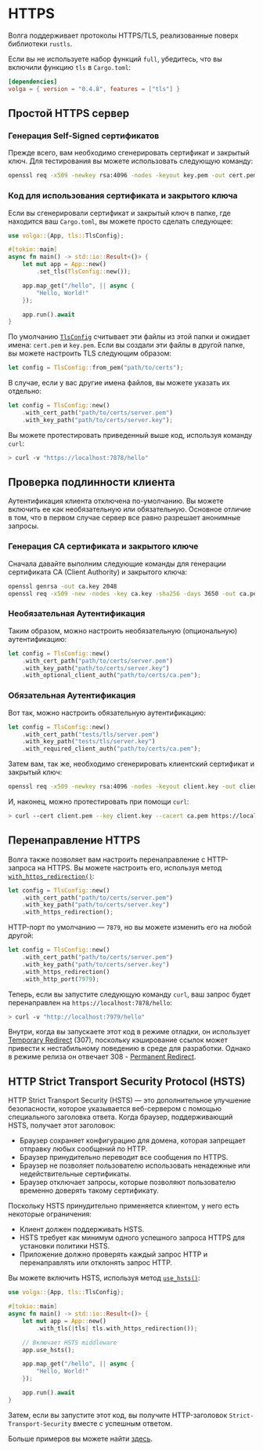 # HTTPS

Волга поддерживает протоколы HTTPS/TLS, реализованные поверх библиотеки `rustls`.

Если вы не используете набор функций `full`, убедитесь, что вы включили функцию `tls` в `Cargo.toml`:

```toml
[dependencies]
volga = { version = "0.4.8", features = ["tls"] }
```

## Простой HTTPS сервер

### Генерация Self-Signed сертификатов
Прежде всего, вам необходимо сгенерировать сертификат и закрытый ключ. Для тестирования вы можете использовать следующую команду:
```bash
openssl req -x509 -newkey rsa:4096 -nodes -keyout key.pem -out cert.pem -days 365 -subj '/CN=localhost'`
```

### Код для использования сертификата и закрытого ключа
Если вы сгенерировали сертификат и закрытый ключ в папке, где находится ваш `Cargo.toml`, вы можете просто сделать следующее:
```rust
use volga::{App, tls::TlsConfig};

#[tokio::main]
async fn main() -> std::io::Result<()> {
    let mut app = App::new()
        .set_tls(TlsConfig::new());

    app.map_get("/hello", || async {
        "Hello, World!"
    });

    app.run().await
}
```
По умолчанию [`TlsConfig`](https://docs.rs/volga/latest/volga/tls/struct.TlsConfig.html) считывает эти файлы из этой папки и ожидает имена: `cert.pem` и `key.pem`.
Если вы создали эти файлы в другой папке, вы можете настроить TLS следующим образом:
```rust
let config = TlsConfig::from_pem("path/to/certs");
```
В случае, если у вас другие имена файлов, вы можете указать их отдельно:
```rust
let config = TlsConfig::new()
    .with_cert_path("path/to/certs/server.pem")
    .with_key_path("path/to/certs/server.key");
```
Вы можете протестировать приведенный выше код, используя команду `curl`:
```bash
> curl -v "https://localhost:7878/hello"
```

## Проверка подлинности клиента

Аутентификация клиента отключена по-умолчанию. Вы можете включить ее как необязательную или обязательную. Основное отличие в том, что в первом случае сервер все равно разрешает анонимные запросы.

### Генерация CA сертификата и закрытого ключе
Сначала давайте выполним следующие команды для генерации сертификата CA (Client Authority) и закрытого ключа:
```bash
openssl genrsa -out ca.key 2048
openssl req -x509 -new -nodes -key ca.key -sha256 -days 3650 -out ca.pem -subj "/C=US/ST=State/L=City/O=Organization/OU=OrgUnit/CN=CA"
```

### Необязательная Аутентификация
Таким образом, можно настроить необязательную (опциональную) аутентификацию:
```rust
let config = TlsConfig::new()
    .with_cert_path("path/to/certs/server.pem")
    .with_key_path("path/to/certs/server.key")
    .with_optional_client_auth("path/to/certs/ca.pem");
```

### Обязательная Аутентификация
Вот так, можно настроить обязательную аутентификацию:
```rust
let config = TlsConfig::new()
    .with_cert_path("tests/tls/server.pem")
    .with_key_path("tests/tls/server.key")
    .with_required_client_auth("path/to/certs/ca.pem");
```
Затем вам, так же, необходимо сгенерировать клиентский сертификат и закрытый ключ:
```bash
openssl req -x509 -newkey rsa:4096 -nodes -keyout client.key -out client.pem -days 365 -subj '/CN=localhost'`
```
И, наконец, можно протестировать при помощи `curl`:
```bash
> curl --cert client.pem --key client.key --cacert ca.pem https://localhost:7878/hello
```

## Перенаправление HTTPS

Волга также позволяет вам настроить перенаправление с HTTP-запроса на HTTPS.
Вы можете настроить его, используя метод [`with_https_redirection()`](https://docs.rs/volga/latest/volga/tls/struct.TlsConfig.html#method.with_https_redirection):
```rust
let config = TlsConfig::new()
    .with_cert_path("path/to/certs/server.pem")
    .with_key_path("path/to/certs/server.key")
    .with_https_redirection();
```
HTTP-порт по умолчанию — `7879`, но вы можете изменить его на любой другой:
```rust
let config = TlsConfig::new()
    .with_cert_path("path/to/certs/server.pem")
    .with_key_path("path/to/certs/server.key")
    .with_https_redirection()
    .with_http_port(7979);
```
Теперь, если вы запустите следующую команду `curl`, ваш запрос будет перенаправлен на `https://localhost:7878/hello`:
```bash
> curl -v "http://localhost:7979/hello"
```
Внутри, когда вы запускаете этот код в режиме отладки, он использует [Temporary Redirect](https://developer.mozilla.org/ru/docs/Web/HTTP/Status/307) (307), поскольку кэширование ссылок может привести к нестабильному поведению в среде для разработки. Однако в режиме релиза он отвечает 308 - [Permanent Redirect](https://developer.mozilla.org/ru/docs/Web/HTTP/Status/308).

## HTTP Strict Transport Security Protocol (HSTS)

HTTP Strict Transport Security (HSTS) — это дополнительное улучшение безопасности, которое указывается веб-сервером с помощью специального заголовка ответа. Когда браузер, поддерживающий HSTS, получает этот заголовок:
* Браузер сохраняет конфигурацию для домена, которая запрещает отправку любых сообщений по HTTP. 
* Браузер принудительно переводит все сообщения по HTTPS.
* Браузер не позволяет пользователю использовать ненадежные или недействительные сертификаты. 
* Браузер отключает запросы, которые позволяют пользователю временно доверять такому сертификату.

Поскольку HSTS принудительно применяется клиентом, у него есть некоторые ограничения:
* Клиент должен поддерживать HSTS.
* HSTS требует как минимум одного успешного запроса HTTPS для установки политики HSTS.
* Приложение должно проверять каждый запрос HTTP и перенаправлять или отклонять запрос HTTP.

Вы можете включить HSTS, используя метод [`use_hsts()`](https://docs.rs/volga/latest/volga/app/struct.App.html#method.use_hsts):
```rust
use volga::{App, tls::TlsConfig};

#[tokio::main]
async fn main() -> std::io::Result<()> {
    let mut app = App::new()
        .with_tls(|tls| tls.with_https_redirection());

    // Включает HSTS middleware
    app.use_hsts();

    app.map_get("/hello", || async {
        "Hello, World!"
    });

    app.run().await
}
```
Затем, если вы запустите этот код, вы получите HTTP-заголовок `Strict-Transport-Security` вместе с успешным ответом.

Больше примеров вы можете найти [здесь](https://github.com/RomanEmreis/volga/blob/main/examples/tls/src/main.rs).
